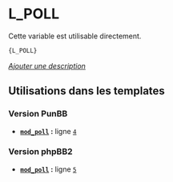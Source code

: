 # L_POLL


Cette variable est utilisable directement.

```html
{L_POLL}
```

[*Ajouter une description*](https://fa-tvars.appspot.com/var/L_POLL)

## Utilisations dans les templates

### Version PunBB
* __[`mod_poll`](../tpl/var/punbb/mod_poll.md#readme) :__ ligne [`4`](../tpl/src/punbb/mod_poll.tpl#L4)

### Version phpBB2
* __[`mod_poll`](../tpl/var/subsilver/mod_poll.md#readme) :__ ligne [`5`](../tpl/src/subsilver/mod_poll.tpl#L5)